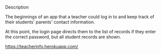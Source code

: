 Description

The beginnings of an app that a teacher could log in to and keep track of their students' parents' contact information.

At this point, the login page directs them to the list of records if they enter the correct password, but all student records are shown.

https://teacherinfo.herokuapp.com/
